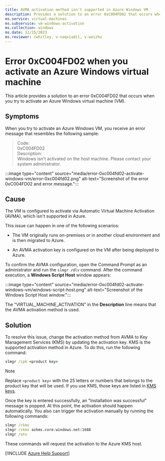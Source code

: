 ```yaml
---
title: AVMA activation method isn't supported in Azure Windows VM
description: Provides a solution to an error 0xC004FD02 that occurs when you try to activate an Azure Windows virtual machine (VM).
ms.service: virtual-machines
ms.subservice: vm-windows-activation
ms.collection: windows
ms.date: 12/15/2023
ms.reviewer: cwhitley, v-naqviadil, v-weizhu
---
```


# Error 0xC004FD02 when you activate an Azure Windows virtual machine

This article provides a solution to an error 0xC004FD02 that occurs when you try to activate an Azure Windows virtual machine (VM).

## Symptoms

When you try to activate an Azure Windows VM, you receive an error message that resembles the following sample:

> Code:  
> 0xC004FD02  
> Description:  
> Windows isn't activated on the host machine. Please contact your system administrator.

:::image type="content" source="media/error-0xc004fd02-activate-windows-vm/error-0xc004fd02.png" alt-text="Screenshot of the error 0xC004FD02 and error message.":::

## Cause

The VM is configured to activate via Automatic Virtual Machine Activation (AVMA), which isn't supported in Azure.

This issue can happen in one of the following scenarios:

- The VM originally runs on-premises or in another cloud environment and is then migrated to Azure.

- An AVMA activation key is configured on the VM after being deployed to Azure.

To confirm the AVMA configuration, open the Command Prompt as an administrator and run the `slmgr /dlv` command. After the command execution, a **Windows Script Host** window appears:

:::image type="content" source="media/error-0xc004fd02-activate-windows-vm/windows-script-host.png" alt-text="Screenshot of the Windows Script Host window.":::

The "VIRTUAL_MACHINE_ACTIVATION" in the **Description** line means that the AVMA activation method is used.

## Solution

To resolve this issue, change the activation method from AVMA to Key Management Services (KMS) by updating the activation key. KMS is the supported activation method in Azure. To do this, run the following command:

```cmd
slmgr /ipk <product key>
```

> [!NOTE]
> Replace `<product key>` with the 25 letters or numbers that belongs to the product key that will be used. If you use KMS, those keys are listed in [KMS keys](/windows-server/get-started/kms-client-activation-keys).

Once the key is entered successfully, an "Installation was successful" message is popped. At this point, the activation should happen automatically. You also can trigger the activation manually by running the following commands:

```cmd
slmgr /ckms
slmgr /skms azkms.core.windows.net:1688
slmgr /ato
```

These commands will request the activation to the Azure KMS host.

[!INCLUDE [Azure Help Support](../../includes/azure-help-support.md)]
